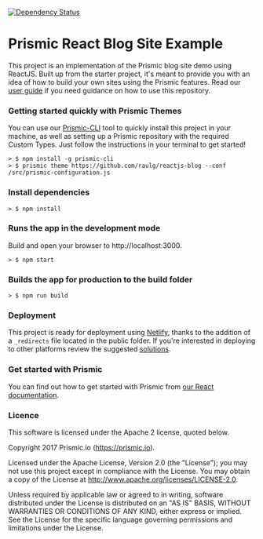 [![Dependency Status](https://david-dm.org/raulg/reactjs-blog.svg)](https://david-dm.org/raulg/reactjs-blog)

# Prismic React Blog Site Example
This project is an implementation of the Prismic blog site demo using ReactJS. Built up from the starter project, it's meant to provide you with an idea of how to build your own sites using the Prismic features. Read our [user guide](https://user-guides.prismic.io/examples/react-js-samples/sample-blog-with-api-based-cms-in-reactjs) if you need guidance on how to use this repository.

### Getting started quickly with Prismic Themes
You can use our [Prismic-CLI](https://github.com/prismicio/prismic-cli) tool to quickly install this project in your machine, as well as setting up a Prismic repository with the required Custom Types. Just follow the instructions in your terminal to get started!

```
> $ npm install -g prismic-cli
> $ prismic theme https://github.com/raulg/reactjs-blog --conf /src/prismic-configuration.js
```

### Install dependencies
```
> $ npm install
```
### Runs the app in the development mode
Build and open your browser to http://localhost:3000.
```
> $ npm start
```

### Builds the app for production to the build folder
```
> $ npm run build
```

### Deployment
This project is ready for deployment using [Netlify](https://www.netlify.com), thanks to the addition of a `_redirects` file located in the public folder. If you're interested in deploying to other platforms review the suggested [solutions](https://facebook.github.io/create-react-app/docs/deployment).

### Get started with Prismic

You can find out how to get started with Prismic from [our React documentation](https://prismic.io/docs/reactjs/getting-started/getting-started-from-scratch).

### Licence

This software is licensed under the Apache 2 license, quoted below.

Copyright 2017 Prismic.io (https://prismic.io).

Licensed under the Apache License, Version 2.0 (the "License"); you may not use this project except in compliance with the License. You may obtain a copy of the License at http://www.apache.org/licenses/LICENSE-2.0.

Unless required by applicable law or agreed to in writing, software distributed under the License is distributed on an "AS IS" BASIS, WITHOUT WARRANTIES OR CONDITIONS OF ANY KIND, either express or implied. See the License for the specific language governing permissions and limitations under the License.
